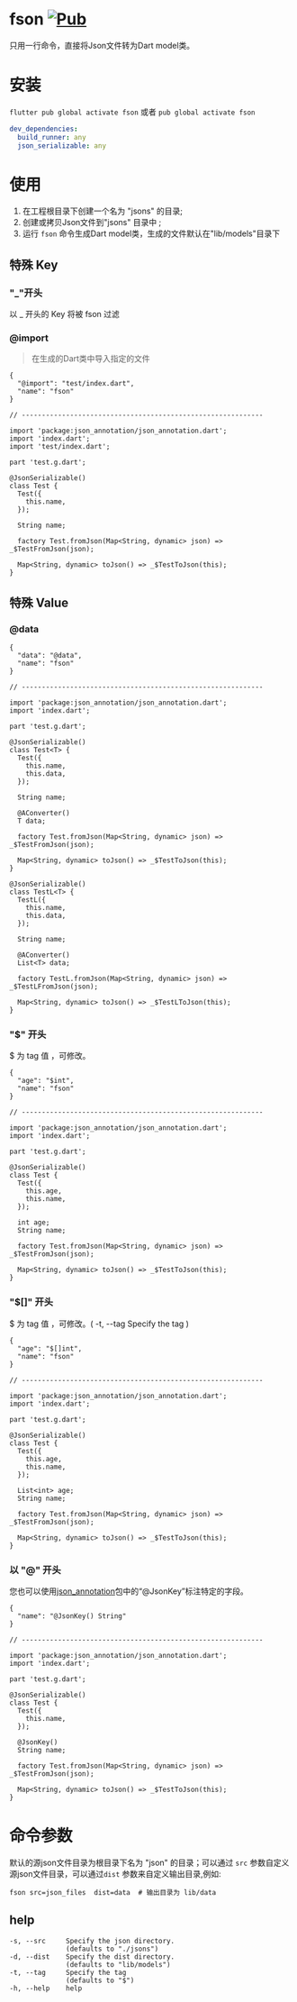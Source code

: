 # fson [![Pub](https://img.shields.io/pub/v/fson.svg?style=flat-square)](https://pub.dartlang.org/packages/fson)

只用一行命令，直接将Json文件转为Dart model类。

# 安装

`flutter pub global activate fson` 或者 `pub global activate fson`

```yaml
dev_dependencies:
  build_runner: any
  json_serializable: any
```

# 使用

1. 在工程根目录下创建一个名为 "jsons" 的目录;
2. 创建或拷贝Json文件到"jsons" 目录中 ;
3. 运行 `fson` 命令生成Dart model类，生成的文件默认在"lib/models"目录下


## 特殊 Key

### "_"开头

以 _ 开头的 Key 将被 fson 过滤

### @import

> 在生成的Dart类中导入指定的文件

```
{
  "@import": "test/index.dart",
  "name": "fson"
}

// ------------------------------------------------------------

import 'package:json_annotation/json_annotation.dart';
import 'index.dart';
import 'test/index.dart';

part 'test.g.dart';

@JsonSerializable()
class Test {
  Test({
    this.name,
  });

  String name;

  factory Test.fromJson(Map<String, dynamic> json) => _$TestFromJson(json);

  Map<String, dynamic> toJson() => _$TestToJson(this);
}
```


## 特殊 Value

### @data

```
{
  "data": "@data",
  "name": "fson"
}

// ------------------------------------------------------------

import 'package:json_annotation/json_annotation.dart';
import 'index.dart';

part 'test.g.dart';

@JsonSerializable()
class Test<T> {
  Test({
    this.name,
    this.data,
  });

  String name;

  @AConverter()
  T data;

  factory Test.fromJson(Map<String, dynamic> json) => _$TestFromJson(json);

  Map<String, dynamic> toJson() => _$TestToJson(this);
}

@JsonSerializable()
class TestL<T> {
  TestL({
    this.name,
    this.data,
  });

  String name;

  @AConverter()
  List<T> data;

  factory TestL.fromJson(Map<String, dynamic> json) => _$TestLFromJson(json);

  Map<String, dynamic> toJson() => _$TestLToJson(this);
}

```

### "$" 开头
$ 为 tag 值 ，可修改。

```
{
  "age": "$int",
  "name": "fson"
}

// ------------------------------------------------------------

import 'package:json_annotation/json_annotation.dart';
import 'index.dart';

part 'test.g.dart';

@JsonSerializable()
class Test {
  Test({
    this.age,
    this.name,
  });

  int age;
  String name;

  factory Test.fromJson(Map<String, dynamic> json) => _$TestFromJson(json);

  Map<String, dynamic> toJson() => _$TestToJson(this);
}
```

### "$[]" 开头
$ 为 tag 值 ，可修改。( -t, --tag     Specify the tag )

```
{
  "age": "$[]int",
  "name": "fson"
}

// ------------------------------------------------------------

import 'package:json_annotation/json_annotation.dart';
import 'index.dart';

part 'test.g.dart';

@JsonSerializable()
class Test {
  Test({
    this.age,
    this.name,
  });

  List<int> age;
  String name;

  factory Test.fromJson(Map<String, dynamic> json) => _$TestFromJson(json);

  Map<String, dynamic> toJson() => _$TestToJson(this);
}

```

### 以 "@" 开头

您也可以使用[json_annotation](https://pub.dev/packages/json_annotation)包中的“@JsonKey”标注特定的字段。

```
{
  "name": "@JsonKey() String"
}

// ------------------------------------------------------------

import 'package:json_annotation/json_annotation.dart';
import 'index.dart';

part 'test.g.dart';

@JsonSerializable()
class Test {
  Test({
    this.name,
  });

  @JsonKey()
  String name;

  factory Test.fromJson(Map<String, dynamic> json) => _$TestFromJson(json);

  Map<String, dynamic> toJson() => _$TestToJson(this);
}

```

#  命令参数

默认的源json文件目录为根目录下名为 "json" 的目录；可以通过 `src` 参数自定义源json文件目录，可以通过`dist` 参数来自定义输出目录,例如:

```shell
fson src=json_files  dist=data  # 输出目录为 lib/data
```

## help
```
-s, --src     Specify the json directory.
              (defaults to "./jsons")
-d, --dist    Specify the dist directory.
              (defaults to "lib/models")
-t, --tag     Specify the tag
              (defaults to "$")
-h, --help    help
```

